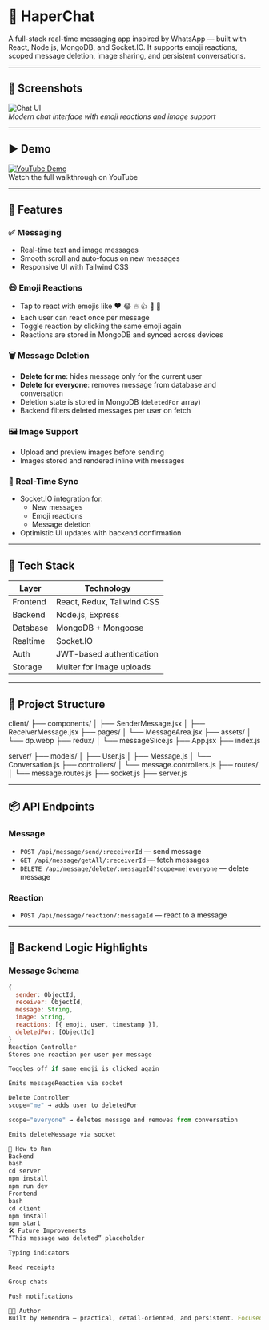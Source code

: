 # 💬 HaperChat

A full-stack real-time messaging app inspired by WhatsApp — built with React, Node.js, MongoDB, and Socket.IO. It supports emoji reactions, scoped message deletion, image sharing, and persistent conversations.

---

## 📸 Screenshots

![Chat UI](https://your-screenshot-url.com/chat-ui.png)  
*Modern chat interface with emoji reactions and image support*

---

## ▶️ Demo

[![YouTube Demo](https://upload.wikimedia.org/wikipedia/commons/thumb/4/42/YouTube_icon_%282017%29.svg/512px-YouTube_icon_%282017%29.svg.png)](https://www.youtube.com/watch?v=your-demo-link)  
Watch the full walkthrough on YouTube

---

## 🚀 Features

### ✅ Messaging
- Real-time text and image messages
- Smooth scroll and auto-focus on new messages
- Responsive UI with Tailwind CSS

### 😄 Emoji Reactions
- Tap to react with emojis like ❤️ 😂 🔥 👍 🥺 👏
- Each user can react once per message
- Toggle reaction by clicking the same emoji again
- Reactions are stored in MongoDB and synced across devices

### 🗑️ Message Deletion
- **Delete for me**: hides message only for the current user
- **Delete for everyone**: removes message from database and conversation
- Deletion state is stored in MongoDB (`deletedFor` array)
- Backend filters deleted messages per user on fetch

### 🖼️ Image Support
- Upload and preview images before sending
- Images stored and rendered inline with messages

### 🔄 Real-Time Sync
- Socket.IO integration for:
  - New messages
  - Emoji reactions
  - Message deletion
- Optimistic UI updates with backend confirmation

---

## 🧱 Tech Stack

| Layer       | Technology                     |
|-------------|--------------------------------|
| Frontend    | React, Redux, Tailwind CSS     |
| Backend     | Node.js, Express               |
| Database    | MongoDB + Mongoose             |
| Realtime    | Socket.IO                      |
| Auth        | JWT-based authentication       |
| Storage     | Multer for image uploads       |

---

## 📁 Project Structure

client/ ├── components/ │ ├── SenderMessage.jsx │ ├── ReceiverMessage.jsx ├── pages/ │ └── MessageArea.jsx ├── assets/ │ └── dp.webp ├── redux/ │ └── messageSlice.js ├── App.jsx ├── index.js

server/ ├── models/ │ ├── User.js │ ├── Message.js │ └── Conversation.js ├── controllers/ │ └── message.controllers.js ├── routes/ │ └── message.routes.js ├── socket.js ├── server.js


---

## 📦 API Endpoints

### Message
- `POST /api/message/send/:receiverId` — send message
- `GET /api/message/getAll/:receiverId` — fetch messages
- `DELETE /api/message/delete/:messageId?scope=me|everyone` — delete message

### Reaction
- `POST /api/message/reaction/:messageId` — react to a message

---

## 🧠 Backend Logic Highlights

### Message Schema

```js
{
  sender: ObjectId,
  receiver: ObjectId,
  message: String,
  image: String,
  reactions: [{ emoji, user, timestamp }],
  deletedFor: [ObjectId]
}
Reaction Controller
Stores one reaction per user per message

Toggles off if same emoji is clicked again

Emits messageReaction via socket

Delete Controller
scope="me" → adds user to deletedFor

scope="everyone" → deletes message and removes from conversation

Emits deleteMessage via socket

🧪 How to Run
Backend
bash
cd server
npm install
npm run dev
Frontend
bash
cd client
npm install
npm start
🛠️ Future Improvements
“This message was deleted” placeholder

Typing indicators

Read receipts

Group chats

Push notifications

👨‍💻 Author
Built by Hemendra — practical, detail-oriented, and persistent. Focused on building secure, user-friendly applications with delightful UI polish.
